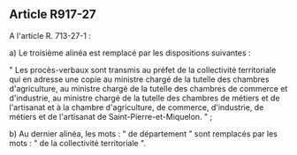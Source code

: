 Article R917-27
----
A l'article R. 713-27-1 :

a) Le troisième alinéa est remplacé par les dispositions suivantes :

" Les procès-verbaux sont transmis au préfet de la collectivité territoriale qui
en adresse une copie au ministre chargé de la tutelle des chambres
d'agriculture, au ministre chargé de la tutelle des chambres de commerce et
d'industrie, au ministre chargé de la tutelle des chambres de métiers et de
l'artisanat et à la chambre d'agriculture, de commerce, d'industrie, de métiers
et de l'artisanat de Saint-Pierre-et-Miquelon. " ;

b) Au dernier alinéa, les mots : " de département " sont remplacés par les mots
: " de la collectivité territoriale ".
